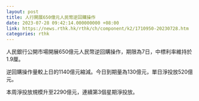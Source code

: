 ```yaml
---
layout: post
title: 人行開展650億元人民幣逆回購操作
date: 2023-07-28 09:42:14.000000000 +08:00
link: https://news.rthk.hk/rthk/ch/component/k2/1710950-20230728.htm
categories: rthk
---
```


人民銀行公開市場開展650億元人民幣逆回購操作，期限為7日，中標利率維持於1.9厘。

逆回購操作量較上日的1140億元縮減。今日到期量為130億元，單日淨投放520億元。

本周淨投放規模升至2290億元，連續第3個星期淨投放。

